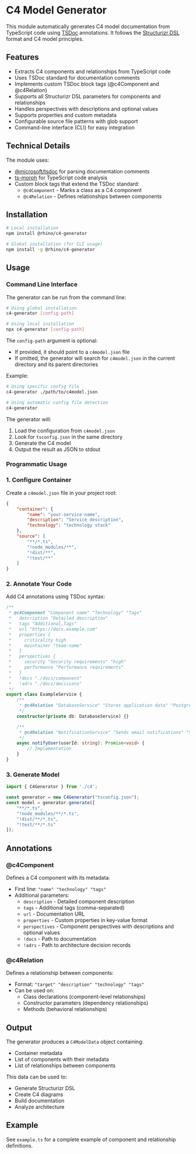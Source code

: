 # C4 Model Generator

This module automatically generates C4 model documentation from TypeScript code using [TSDoc](https://tsdoc.org/) annotations. It follows the [Structurizr DSL](https://docs.structurizr.com/dsl) format and C4 model principles.

## Features

- Extracts C4 components and relationships from TypeScript code
- Uses TSDoc standard for documentation comments
- Implements custom TSDoc block tags (@c4Component and @c4Relation)
- Supports all Structurizr DSL parameters for components and relationships
- Handles perspectives with descriptions and optional values
- Supports properties and custom metadata
- Configurable source file patterns with glob support
- Command-line interface (CLI) for easy integration

## Technical Details

The module uses:
- [@microsoft/tsdoc](https://www.npmjs.com/package/@microsoft/tsdoc) for parsing documentation comments
- [ts-morph](https://github.com/dsherret/ts-morph) for TypeScript code analysis
- Custom block tags that extend the TSDoc standard:
  - `@c4Component` - Marks a class as a C4 component
  - `@c4Relation` - Defines relationships between components

## Installation

```bash
# Local installation
npm install @rhino/c4-generator

# Global installation (for CLI usage)
npm install -g @rhino/c4-generator
```

## Usage

### Command Line Interface

The generator can be run from the command line:

```bash
# Using global installation
c4-generator [config-path]

# Using local installation
npx c4-generator [config-path]
```

The `config-path` argument is optional:
- If provided, it should point to a `c4model.json` file
- If omitted, the generator will search for `c4model.json` in the current directory and its parent directories

Example:
```bash
# Using specific config file
c4-generator ./path/to/c4model.json

# Using automatic config file detection
c4-generator
```

The generator will:
1. Load the configuration from `c4model.json`
2. Look for `tsconfig.json` in the same directory
3. Generate the C4 model
4. Output the result as JSON to stdout

### Programmatic Usage

### 1. Configure Container

Create a `c4model.json` file in your project root:

```json
{
    "container": {
        "name": "your-service-name",
        "description": "Service description",
        "technology": "technology stack"
    },
    "source": [
        "**/*.ts",
        "!node_modules/**",
        "!dist/**",
        "!test/**"
    ]
}
```

### 2. Annotate Your Code

Add C4 annotations using TSDoc syntax:

```typescript
/**
 * @c4Component "Component name" "Technology" "Tags"
 *   description "Detailed description"
 *   tags "Additional,Tags"
 *   url "https://docs.example.com"
 *   properties {
 *     criticality high
 *     maintainer "team-name"
 *   }
 *   perspectives {
 *     security "Security requirements" "high"
 *     performance "Performance requirements"
 *   }
 *   !docs "./docs/component"
 *   !adrs "./docs/decisions"
 */
export class ExampleService {
    /**
     * @c4Relation "DatabaseService" "Stores application data" "PostgreSQL" "Database,Core"
     */
    constructor(private db: DatabaseService) {}

    /**
     * @c4Relation "NotificationService" "Sends email notifications" "SMTP" "External"
     */
    async notifyUser(userId: string): Promise<void> {
        // Implementation
    }
}
```

### 3. Generate Model

```typescript
import { C4Generator } from './c4';

const generator = new C4Generator("tsconfig.json");
const model = generator.generate([
    "**/*.ts",
    "!node_modules/**/*.ts",
    "!dist/**/*.ts",
    "!test/**/*.ts"
]);
```

## Annotations

### @c4Component
Defines a C4 component with its metadata:
- First line: `"name" "technology" "tags"`
- Additional parameters:
  - `description` - Detailed component description
  - `tags` - Additional tags (comma-separated)
  - `url` - Documentation URL
  - `properties` - Custom properties in key-value format
  - `perspectives` - Component perspectives with descriptions and optional values
  - `!docs` - Path to documentation
  - `!adrs` - Path to architecture decision records

### @c4Relation
Defines a relationship between components:
- Format: `"target" "description" "technology" "tags"`
- Can be used on:
  - Class declarations (component-level relationships)
  - Constructor parameters (dependency relationships)
  - Methods (behavioral relationships)

## Output

The generator produces a `C4ModelData` object containing:
- Container metadata
- List of components with their metadata
- List of relationships between components

This data can be used to:
- Generate Structurizr DSL
- Create C4 diagrams
- Build documentation
- Analyze architecture

## Example

See `example.ts` for a complete example of component and relationship definitions.